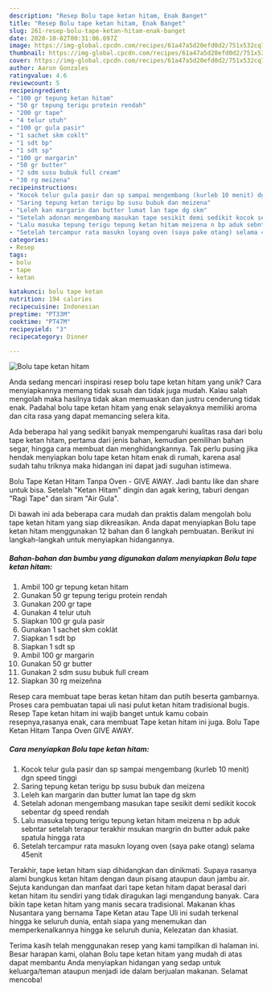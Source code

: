 ```yaml
---
description: "Resep Bolu tape ketan hitam, Enak Banget"
title: "Resep Bolu tape ketan hitam, Enak Banget"
slug: 261-resep-bolu-tape-ketan-hitam-enak-banget
date: 2020-10-02T00:31:06.697Z
image: https://img-global.cpcdn.com/recipes/61a47a5d20efd0d2/751x532cq70/bolu-tape-ketan-hitam-foto-resep-utama.jpg
thumbnail: https://img-global.cpcdn.com/recipes/61a47a5d20efd0d2/751x532cq70/bolu-tape-ketan-hitam-foto-resep-utama.jpg
cover: https://img-global.cpcdn.com/recipes/61a47a5d20efd0d2/751x532cq70/bolu-tape-ketan-hitam-foto-resep-utama.jpg
author: Aaron Gonzales
ratingvalue: 4.6
reviewcount: 5
recipeingredient:
- "100 gr tepung ketan hitam"
- "50 gr tepung terigu protein rendah"
- "200 gr tape"
- "4 telur utuh"
- "100 gr gula pasir"
- "1 sachet skm coklt"
- "1 sdt bp"
- "1 sdt sp"
- "100 gr margarin"
- "50 gr butter"
- "2 sdm susu bubuk full cream"
- "30 rg meizena"
recipeinstructions:
- "Kocok telur gula pasir dan sp sampai mengembang (kurleb 10 menit) dgn speed tinggi"
- "Saring tepung ketan terigu bp susu bubuk dan meizena"
- "Leleh kan margarin dan butter lumat lan tape dg skm"
- "Setelah adonan mengembang masukan tape sesikit demi sedikit kocok sebentar dg speed rendah"
- "Lalu masuka tepung terigu tepung ketan hitam meizena n bp aduk sebntar setelah terapur terakhir msukan margrin dn butter aduk pake spatula hingga rata"
- "Setelah tercampur rata masukn loyang oven (saya pake otang) selama 45enit"
categories:
- Resep
tags:
- bolu
- tape
- ketan

katakunci: bolu tape ketan 
nutrition: 194 calories
recipecuisine: Indonesian
preptime: "PT33M"
cooktime: "PT47M"
recipeyield: "3"
recipecategory: Dinner

---
```



![Bolu tape ketan hitam](https://img-global.cpcdn.com/recipes/61a47a5d20efd0d2/751x532cq70/bolu-tape-ketan-hitam-foto-resep-utama.jpg)

Anda sedang mencari inspirasi resep bolu tape ketan hitam yang unik? Cara menyiapkannya memang tidak susah dan tidak juga mudah. Kalau salah mengolah maka hasilnya tidak akan memuaskan dan justru cenderung tidak enak. Padahal bolu tape ketan hitam yang enak selayaknya memiliki aroma dan cita rasa yang dapat memancing selera kita.

Ada beberapa hal yang sedikit banyak mempengaruhi kualitas rasa dari bolu tape ketan hitam, pertama dari jenis bahan, kemudian pemilihan bahan segar, hingga cara membuat dan menghidangkannya. Tak perlu pusing jika hendak menyiapkan bolu tape ketan hitam enak di rumah, karena asal sudah tahu triknya maka hidangan ini dapat jadi suguhan istimewa.

Bolu Tape Ketan Hitam Tanpa Oven - GIVE AWAY. Jadi bantu like dan share untuk bisa. Setelah &#34;Ketan Hitam&#34; dingin dan agak kering, taburi dengan &#34;Ragi Tape&#34; dan siram &#34;Air Gula&#34;.


Di bawah ini ada beberapa cara mudah dan praktis dalam mengolah bolu tape ketan hitam yang siap dikreasikan. Anda dapat menyiapkan Bolu tape ketan hitam menggunakan 12 bahan dan 6 langkah pembuatan. Berikut ini langkah-langkah untuk menyiapkan hidangannya.

<!--inarticleads1-->

##### Bahan-bahan dan bumbu yang digunakan dalam menyiapkan Bolu tape ketan hitam:

1. Ambil 100 gr tepung ketan hitam
1. Gunakan 50 gr tepung terigu protein rendah
1. Gunakan 200 gr tape
1. Gunakan 4 telur utuh
1. Siapkan 100 gr gula pasir
1. Gunakan 1 sachet skm coklàt
1. Siapkan 1 sdt bp
1. Siapkan 1 sdt sp
1. Ambil 100 gr margarin
1. Gunakan 50 gr butter
1. Gunakan 2 sdm susu bubuk full cream
1. Siapkan 30 rg meizeñna


Resep cara membuat tape beras ketan hitam dan putih beserta gambarnya. Proses cara pembuatan tapai uli nasi pulut ketan hitam tradisional bugis. Resep Tape ketan hitam ini wajib banget untuk kamu cobain resepnya,rasanya enak, cara membuat Tape ketan hitam ini juga. Bolu Tape Ketan Hitam Tanpa Oven GIVE AWAY. 

<!--inarticleads2-->

##### Cara menyiapkan Bolu tape ketan hitam:

1. Kocok telur gula pasir dan sp sampai mengembang (kurleb 10 menit) dgn speed tinggi
1. Saring tepung ketan terigu bp susu bubuk dan meizena
1. Leleh kan margarin dan butter lumat lan tape dg skm
1. Setelah adonan mengembang masukan tape sesikit demi sedikit kocok sebentar dg speed rendah
1. Lalu masuka tepung terigu tepung ketan hitam meizena n bp aduk sebntar setelah terapur terakhir msukan margrin dn butter aduk pake spatula hingga rata
1. Setelah tercampur rata masukn loyang oven (saya pake otang) selama 45enit


Terakhir, tape ketan hitam siap dihidangkan dan dinikmati. Supaya rasanya alami bungkus ketan hitam dengan daun pisang ataupun daun jambu air. Sejuta kandungan dan manfaat dari tape ketan hitam dapat berasal dari ketan hitam itu sendiri yang tidak diragukan lagi mengandung banyak. Cara bikin tape ketan hitam yang manis secara tradisional. Makanan khas Nusantara yang bernama Tape Ketan atau Tape Uli ini sudah terkenal hingga ke seluruh dunia, entah siapa yang menemukan dan memperkenalkannya hingga ke seluruh dunia, Kelezatan dan khasiat. 

Terima kasih telah menggunakan resep yang kami tampilkan di halaman ini. Besar harapan kami, olahan Bolu tape ketan hitam yang mudah di atas dapat membantu Anda menyiapkan hidangan yang sedap untuk keluarga/teman ataupun menjadi ide dalam berjualan makanan. Selamat mencoba!
